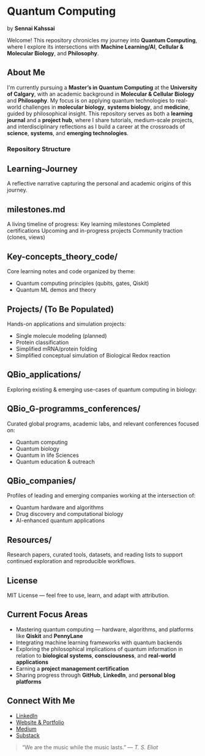 # Quantum Computing  
by **Sennai Kahssai**

Welcome! 
This repository chronicles my journey into **Quantum Computing**, where I explore its intersections with **Machine Learning/AI**, **Cellular & Molecular Biology**, and **Philosophy**.
## About Me
I'm currently pursuing a **Master’s in Quantum Computing** at the **University of Calgary**, with an academic background in **Molecular & Cellular Biology** and **Philosophy**. My focus is on applying quantum technologies to real-world challenges in **molecular biology**, **systems biology**, and **medicine**, guided by philosophical insight.
This repository serves as both a **learning journal** and a **project hub**, where I share tutorials, medium-scale projects, and interdisciplinary reflections as I build a career at the crossroads of **science**, **systems**, and **emerging technologies**.
### Repository Structure
## Learning-Journey
A reflective narrative capturing the personal and academic origins of this journey.
## milestones.md
A living timeline of progress:
Key learning milestones
Completed certifications
Upcoming and in-progress projects
Community traction (clones, views)
## Key-concepts_theory_code/
Core learning notes and code organized by theme:
- Quantum computing principles (qubits, gates, Qiskit)
-  Quantum ML demos and theory
## Projects/ (To Be Populated)
Hands-on applications and simulation projects:
- Single molecule modeling (planned)
- Protein classification
- Simplified mRNA/protein folding
- Simplified conceptual simulation of Biological Redox reaction 
## QBio_applications/
Exploring existing & emerging use-cases of quantum computing in biology:
## QBio_G-programms_conferences/
Curated global programs, academic labs, and relevant conferences focused on:
- Quantum computing
- Quantum biology
- Quantum in life Sciences
- Quantum education & outreach
## QBio_companies/
Profiles of leading and emerging companies working at the intersection of:
- Quantum hardware and algorithms
- Drug discovery and computational biology
- AI-enhanced quantum applications
## Resources/
Research papers, curated tools, datasets, and reading lists to support continued exploration and reproducible workflows.
## License
MIT License — feel free to use, learn, and adapt with attribution. 
## Current Focus Areas
- Mastering quantum computing — hardware, algorithms, and platforms like **Qiskit** and **PennyLane**  
- Integrating machine learning frameworks with quantum backends  
- Exploring the philosophical implications of quantum information in relation to **biological systems**, **consciousness**, and **real-world applications**  
- Earning a **project management certification**  
- Sharing progress through **GitHub**, **LinkedIn**, and **personal blog platforms**  
## Connect With Me
- [LinkedIn](https://www.linkedin.com/in/senay-kahsay)
- [Website & Portfolio](https://sennai_web_URL.com)
- [Medium](https://medium.com/@kahssai.sen)
- [Substack](https://sennai.substack.com)

> “We are the music while the music lasts.” — *T. S. Eliot*
